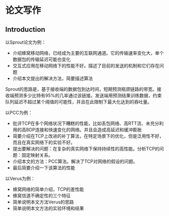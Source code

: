 # 论文写作

## Introduction

以Sprout论文为例：

- 介绍蜂窝移动网络，已经成为主要的互联网通道。它的传输速率变化大，单个数据包的传输延迟可能也变化
- 交互式应用在移动网络下的性能不好。描述了目前的发送的机制和它们存在问题
- 介绍本文提出的解决方法，简要描述算法

Sprout的思路是，基于接收端的数据包到达时间，短期预测瓶颈链路的带宽。接收端预测多少比特有95%的几率通过该链接。发送端用预测结果训练数据，约束队列延迟不超过某个阈值的可能性，并且在此限制下最大化达到的吞吐量。

以PCC为例：

- 批评TCP在多个网络状况下糟糕的性能，比如丢包网络、高RTT流、未充分利用的高BDP连接和快速变化的网络。并且会造成高延迟和缓冲膨胀
- 简要介绍在TCP上改进的补丁算法，在特定场景下的优化，但是泛用性不好，而且在真实网络下的实验不好。
- 提出要解决的问题：在复杂的真实网络下保持持续性的高性能。分析TCP的问题：固定映射关系。
- 介绍本文的方法：PCC算法。解决了TCP对网络的假设的问题。
- 最后简要介绍一下该算法的性能

以Verus为例：

- 蜂窝网络的简单介绍，TCP的差性能
- 蜂窝信道不确定性的三个特征
- 简单说明本文方法Verus的思路
- 简单说明本文方法的实验环境和结果





